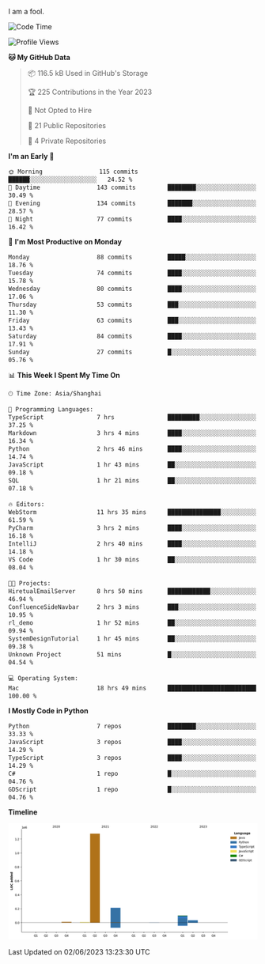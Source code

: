 I am a fool.

<!--START_SECTION:waka-->
![Code Time](http://img.shields.io/badge/Code%20Time-453%20hrs%2044%20mins-blue)

![Profile Views](http://img.shields.io/badge/Profile%20Views-2-blue)

**🐱 My GitHub Data** 

> 📦 116.5 kB Used in GitHub's Storage 
 > 
> 🏆 225 Contributions in the Year 2023
 > 
> 🚫 Not Opted to Hire
 > 
> 📜 21 Public Repositories 
 > 
> 🔑 4 Private Repositories 
 > 
**I'm an Early 🐤** 

```text
🌞 Morning                115 commits         ██████░░░░░░░░░░░░░░░░░░░   24.52 % 
🌆 Daytime                143 commits         ████████░░░░░░░░░░░░░░░░░   30.49 % 
🌃 Evening                134 commits         ███████░░░░░░░░░░░░░░░░░░   28.57 % 
🌙 Night                  77 commits          ████░░░░░░░░░░░░░░░░░░░░░   16.42 % 
```
📅 **I'm Most Productive on Monday** 

```text
Monday                   88 commits          █████░░░░░░░░░░░░░░░░░░░░   18.76 % 
Tuesday                  74 commits          ████░░░░░░░░░░░░░░░░░░░░░   15.78 % 
Wednesday                80 commits          ████░░░░░░░░░░░░░░░░░░░░░   17.06 % 
Thursday                 53 commits          ███░░░░░░░░░░░░░░░░░░░░░░   11.30 % 
Friday                   63 commits          ███░░░░░░░░░░░░░░░░░░░░░░   13.43 % 
Saturday                 84 commits          ████░░░░░░░░░░░░░░░░░░░░░   17.91 % 
Sunday                   27 commits          █░░░░░░░░░░░░░░░░░░░░░░░░   05.76 % 
```


📊 **This Week I Spent My Time On** 

```text
🕑︎ Time Zone: Asia/Shanghai

💬 Programming Languages: 
TypeScript               7 hrs               █████████░░░░░░░░░░░░░░░░   37.25 % 
Markdown                 3 hrs 4 mins        ████░░░░░░░░░░░░░░░░░░░░░   16.34 % 
Python                   2 hrs 46 mins       ████░░░░░░░░░░░░░░░░░░░░░   14.74 % 
JavaScript               1 hr 43 mins        ██░░░░░░░░░░░░░░░░░░░░░░░   09.18 % 
SQL                      1 hr 21 mins        ██░░░░░░░░░░░░░░░░░░░░░░░   07.18 % 

🔥 Editors: 
WebStorm                 11 hrs 35 mins      ███████████████░░░░░░░░░░   61.59 % 
PyCharm                  3 hrs 2 mins        ████░░░░░░░░░░░░░░░░░░░░░   16.18 % 
IntelliJ                 2 hrs 40 mins       ████░░░░░░░░░░░░░░░░░░░░░   14.18 % 
VS Code                  1 hr 30 mins        ██░░░░░░░░░░░░░░░░░░░░░░░   08.04 % 

🐱‍💻 Projects: 
HiretualEmailServer      8 hrs 50 mins       ████████████░░░░░░░░░░░░░   46.94 % 
ConfluenceSideNavbar     2 hrs 3 mins        ███░░░░░░░░░░░░░░░░░░░░░░   10.95 % 
rl_demo                  1 hr 52 mins        ██░░░░░░░░░░░░░░░░░░░░░░░   09.94 % 
SystemDesignTutorial     1 hr 45 mins        ██░░░░░░░░░░░░░░░░░░░░░░░   09.38 % 
Unknown Project          51 mins             █░░░░░░░░░░░░░░░░░░░░░░░░   04.54 % 

💻 Operating System: 
Mac                      18 hrs 49 mins      █████████████████████████   100.00 % 
```

**I Mostly Code in Python** 

```text
Python                   7 repos             ████████░░░░░░░░░░░░░░░░░   33.33 % 
JavaScript               3 repos             ████░░░░░░░░░░░░░░░░░░░░░   14.29 % 
TypeScript               3 repos             ████░░░░░░░░░░░░░░░░░░░░░   14.29 % 
C#                       1 repo              █░░░░░░░░░░░░░░░░░░░░░░░░   04.76 % 
GDScript                 1 repo              █░░░░░░░░░░░░░░░░░░░░░░░░   04.76 % 
```



**Timeline**

![Lines of Code chart](https://raw.githubusercontent.com/VeejaLiu/VeejaLiu/master/assets/bar_graph.png)


 Last Updated on 02/06/2023 13:23:30 UTC
<!--END_SECTION:waka-->
